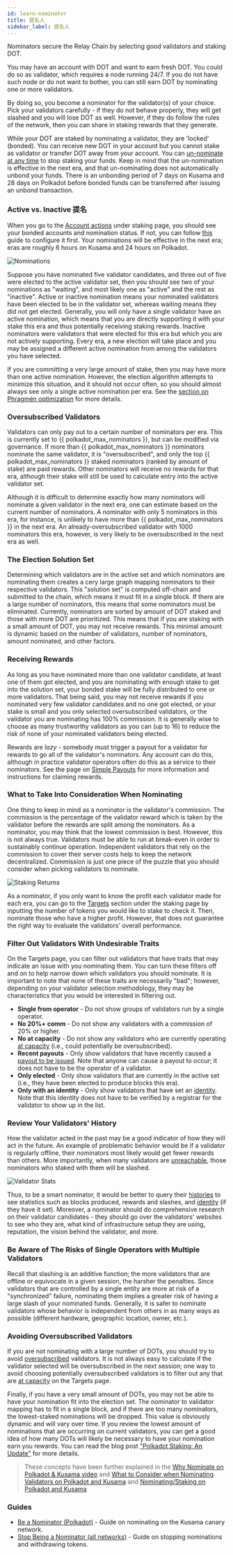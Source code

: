 ```yaml
---
id: learn-nominator
title: 提名人
sidebar_label: 提名人
---
```


Nominators secure the Relay Chain by selecting good validators and staking DOT.

You may have an account with DOT and want to earn fresh DOT. You could do so as validator, which requires a node running 24/7. If you do not have such node or do not want to bother, you can still earn DOT by nominating one or more validators.

By doing so, you become a nominator for the validator(s) of your choice. Pick your validators carefully - if they do not behave properly, they will get slashed and you will lose DOT as well. However, if they do follow the rules of the network, then you can share in staking rewards that they generate.

While your DOT are staked by nominating a validator, they are 'locked' (bonded). You can receive new DOT in your account but you cannot stake as validator or transfer DOT away from your account. You can [un-nominate at any time](maintain-guides-how-to-unbond) to stop staking your funds. Keep in mind that the un-nomination is effective in the next era, and that un-nominating does not automatically unbond your funds. There is an unbonding period of 7 days on Kusama and 28 days on Polkadot before bonded funds can be transferred after issuing an unbond transaction.

### Active vs. Inactive 提名

When you go to the [Account actions](https://polkadot.js.org/apps/#/staking/actions) under staking page, you should see your bonded accounts and nomination status. If not, you can follow [this](maintain-guides-how-to-nominate-kusama) guide to configure it first. Your nominations will be effective in the next era; eras are roughly 6 hours on Kusama and 24 hours on Polkadot.

![Nominations](/img/staking/polkadotjs_nominator_account.png)

Suppose you have nominated five validator candidates, and three out of five were elected to the active validator set, then you should see two of your nominations as "waiting", and most likely one as "active" and the rest as "inactive". Active or inactive nomination means your nominated validators have been elected to be in the validator set, whereas waiting means they did not get elected. Generally, you will only have a single validator have an active nomination, which means that you are directly supporting it with your stake this era and thus potentially receiving staking rewards. Inactive nominators were validators that were elected for this era but which you are not actively supporting. Every era, a new election will take place and you may be assigned a different active nomination from among the validators you have selected.

If you are committing a very large amount of stake, then you may have more than one active nomination. However, the election algorithm attempts to minimize this situation, and it should not occur often, so you should almost always see only a single active nomination per era. See the [section on Phragmén optimization](learn-phragmen#optimizations) for more details.

### Oversubscribed Validators

Validators can only pay out to a certain number of nominators per era. This is currently set to
{{ polkadot_max_nominators }}, but can be modified via governance. If more than
{{ polkadot_max_nominators }} nominators nominate the same validator, it is "oversubscribed", and only the top {{ polkadot_max_nominators }} staked nominators (ranked by amount of stake) are paid rewards. Other nominators will receive no rewards for that era, although their stake will still be used to calculate entry into the active validator set.

Although it is difficult to determine exactly how many nominators will nominate a given validator in the next era, one can estimate based on the current number of nominators. A nominator with only 5 nominators in this era, for instance, is unlikely to have more than {{ polkadot_max_nominators }} in the next era. An already-oversubscribed validator with 1000 nominators this era, however, is very likely to be oversubscribed in the next era as well.

### The Election Solution Set

Determining which validators are in the active set and which nominators are nominating them creates a cery large graph mapping nominators to their respective validators. This "solution set" is computed off-chain and submitted to the chain, which means it must fit in a single block. If there are a large number of nominators, this means that some nominators must be eliminated. Currently, nominators are sorted by amount of DOT staked and those with more DOT are prioritized. This means that if you are staking with a small amount of DOT, you may not receive rewards. This minimal amount is dynamic based on the number of validators, number of nominators, amount nominated, and other factors.

### Receiving Rewards

As long as you have nominated more than one validator candidate, at least one of them got elected, and you are nominating with enough stake to get into the solution set, your bonded stake will be fully distributed to one or more validators. That being said, you may not receive rewards if you nominated very few validator candidates and no one got elected, or your stake is small and you only selected oversubscribed validators, or the validator you are nominating has 100% commission. It is generally wise to choose as many trustworthy validators as you can (up to 16) to reduce the risk of none of your nominated validators being elected.

Rewards are _lazy_ - somebody must trigger a payout for a validator for rewards to go all of the validator's nominators. Any account can do this, although in practice validator operators often do this as a service to their nominators. See the page on [Simple Payouts](learn-simple-payouts) for more information and instructions for claiming rewards.

### What to Take Into Consideration When Nominating

One thing to keep in mind as a nominator is the validator's commission. The commission is the percentage of the validator reward which is taken by the validator before the rewards are split among the nominators. As a nominator, you may think that the lowest commission is best. However, this is not always true. Validators must be able to run at break-even in order to sustainably continue operation. Independent validators that rely on the commission to cover their server costs help to keep the network decentralized. Commission is just one piece of the puzzle that you should consider when picking validators to nominate.

![Staking Returns](/img/staking/polkadotjs_nominators_target.png)

As a nominator, if you only want to know the profit each validator made for each era, you can go to the [Targets](https://polkadot.js.org/apps/#/staking/targets) section under the staking page by inputting the number of tokens you would like to stake to check it. Then, nominate those who have a higher profit. However, that does not guarantee the right way to evaluate the validators' overall performance.

### Filter Out Validators With Undesirable Traits

On the Targets page, you can filter out validators that have traits that may indicate an issue with you nominating them. You can turn these filters off and on to help narrow down which validators you should nominate. It is important to note that none of these traits are necessarily "bad"; however, depending on your validator selection methodology, they may be characteristics that you would be interested in filtering out.

- **Single from operator** - Do not show groups of validators run by a single operator.
- **No 20%+ comm** - Do not show any validators with a commission of 20% or higher.
- **No at capacity** - Do not show any validators who are currently operating [at capacity](glossary#capacity) (i.e., could potentially be oversubscribed).
- **Recent payouts** - Only show validators that have recently caused a [payout to be issued](learn-simple-payouts). Note that anyone can cause a payout to occur; it does not have to be the operator of a validator.
- **Only elected** - Only show validators that are currently in the active set (i.e., they have been elected to produce blocks this era).
- **Only with an identity** - Only show validators that have set an [identity](learn-identity). Note that this identity does not have to be verified by a registrar for the validator to show up in the list.

### Review Your Validators' History

How the validator acted in the past may be a good indicator of how they will act in the future. An example of problematic behavior would be if a validator is regularly offline, their nominators most likely would get fewer rewards than others. More importantly, when many validators are [unreachable](learn-staking#unresponsiveness), those nominators who staked with them will be slashed.

![Validator Stats](/img/staking/polkadotjs_validator_stats.png)

Thus, to be a smart nominator, it would be better to query their [histories](https://polkadot.js.org/apps/#/staking/query/) to see statistics such as blocks produced, rewards and slashes, and [identity](learn-identity) (if they have it set). Moreover, a nominator should do comprehensive research on their validator candidates - they should go over the validators' websites to see who they are, what kind of infrastructure setup they are using, reputation, the vision behind the validator, and more.

### Be Aware of The Risks of Single Operators with Multiple Validators

Recall that slashing is an additive function; the more validators that are offline or equivocate in a given session, the harsher the penalties. Since validators that are controlled by a single entity are more at risk of a "synchronized" failure, nominating them implies a greater risk of having a large slash of your nominated funds. Generally, it is safer to nominate validators whose behavior is independent from others in as many ways as possible (different hardware, geographic location, owner, etc.).

### Avoiding Oversubscribed Validators

If you are not nominating with a large number of DOTs, you should try to avoid [oversubscribed](glossary#oversubscribed) validators. It is not always easy to calculate if the validator selected will be oversubscribed in the next session; one way to avoid choosing potentially oversubscribed validators is to filter out any that are [at capacity](glossary#capacity) on the Targets page.

Finally, if you have a very small amount of DOTs, you may not be able to have your nomination fit into the election set. The nominator to validator mapping has to fit in a single block, and if there are too many nominators, the lowest-staked nominations will be dropped. This value is obviously dynamic and will vary over time. If you review the lowest amount of nominations that are occurring on current validators, you can get a good idea of how many DOTs will likely be necessary to have your nomination earn you rewards. You can read the blog post ["Polkadot Staking: An Update"](https://polkadot.network/polkadot-staking-an-update/) for more details.

> These concepts have been further explained in the [Why Nominate on Polkadot & Kusama video](https://www.youtube.com/watch?v=weG_uzdSs1E&list=PLOyWqupZ-WGuAuS00rK-pebTMAOxW41W8&index=4) and [What to Consider when Nominating Validators on Polkadot and Kusama](https://www.youtube.com/watch?v=K-a4CgVchvU&list=PLOyWqupZ-WGuAuS00rK-pebTMAOxW41W8&index=9) and [Nominating/Staking on Polkadot and Kusama](https://www.youtube.com/watch?v=NYs9oWAbzbE&list=PLOyWqupZ-WGuAuS00rK-pebTMAOxW41W8&index=14)

### Guides

- [Be a Nominator (Polkadot)](maintain-guides-how-to-nominate-polkadot) - Guide on nominating on the Kusama canary network.
- [Stop Being a Nominator (all networks)](maintain-guides-how-to-unbond) - Guide on stopping nominations and withdrawing tokens.
